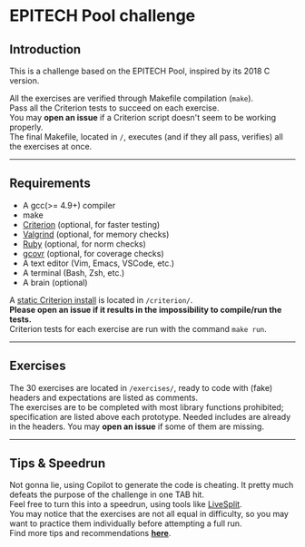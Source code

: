 # EPITECH Pool challenge

## Introduction

This is a challenge based on the EPITECH Pool, inspired by its 2018 C version.

All the exercises are verified through Makefile compilation (`make`).  
Pass all the Criterion tests to succeed on each exercise.  
You may **open an issue** if a Criterion script doesn't seem to be working properly.  
The final Makefile, located in `/`, executes (and if they all pass, verifies) all the exercises at once.

---

## Requirements

- A gcc(>= 4.9+) compiler
- make
- [Criterion](https://criterion.readthedocs.io/en/master/setup.html) (optional, for faster testing)
- [Valgrind](https://valgrind.org/downloads/?src=www.discoversdk.com) (optional, for memory checks)
- [Ruby](https://www.ruby-lang.org/en/documentation/installation) (optional, for norm checks)
- [gcovr](https://gcovr.com/en/stable/installation.html) (optional, for coverage checks)
- A text editor (Vim, Emacs, VSCode, etc.)
- A terminal (Bash, Zsh, etc.)
- A brain (optional)

A [static Criterion install](https://github.com/Snaipe/Criterion) is located in `/criterion/`.  
**Please open an issue if it results in the impossibility to compile/run the tests.**  
Criterion tests for each exercise are run with the command `make run`.  

---

## Exercises

The 30 exercises are located in `/exercises/`, ready to code with (fake) headers and expectations are listed as comments.  
The exercises are to be completed with most library functions prohibited; specification are listed above each prototype.
Needed includes are already in the headers. You may **open an issue** if some of them are missing.

---

## Tips & Speedrun

Not gonna lie, using Copilot to generate the code is cheating. It pretty much defeats the purpose of the challenge in one TAB hit.  
Feel free to turn this into a speedrun, using tools like [LiveSplit](https://github.com/LiveSplit).  
You may notice that the exercises are not all equal in difficulty, so you may want to practice them individually before attempting a full run.  
Find more tips and recommendations [**here**](/speedrun/).
